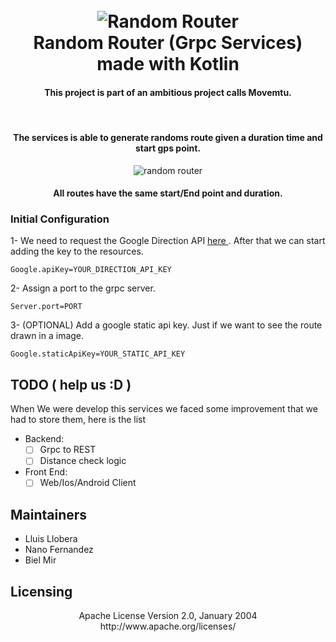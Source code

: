 <h1 align="center">
  <br>
  <img src="https://github.com/BLMir/RandomRouter/blob/readme/img/MoventuRamdomRoutersmall.png?raw=true" alt="Random Router"></a>
  <br>
  Random Router (Grpc Services) made with Kotlin
  <h4 align="center">This project is part of an ambitious project calls Movemtu.</h4>
  <br>
</h1>

<h4 align="center">The services is able to generate randoms route given a duration time and start gps point.</h4>

<p align="center">
  <img alt="random router" src="https://media.giphy.com/media/l1fRfBh53oBVnC5xqu/giphy.gif">
</p>
<h4 align="center">All routes have the same start/End point and duration.</h4>

### Initial Configuration

1- We need to request the Google Direction API <a href="https://developers.google.com/maps/documentation/directions/start"> here </a>.
After that we can start adding the key to the resources.
```shell
Google.apiKey=YOUR_DIRECTION_API_KEY
```
2- Assign a port to the grpc server.
```shell
Server.port=PORT
```
3- (OPTIONAL) Add a google static api key. Just if we want to see the route drawn in a image.
```shell
Google.staticApiKey=YOUR_STATIC_API_KEY
```

## TODO ( help us :D )

When We were develop this services we faced some improvement that we had to store them, here is the list 

- Backend:
  - [ ] Grpc to REST
  - [ ] Distance check logic
- Front End:
  - [ ] Web/Ios/Android Client 
  
## Maintainers

- Lluis Llobera
- Nano Fernandez
- Biel Mir

## Licensing

<p align="center">Apache License
Version 2.0, January 2004
http://www.apache.org/licenses/</p>
